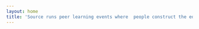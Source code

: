 ```yaml
---
layout: home
title: 'Source runs peer learning events where  people construct the education they need on demand.'
---
```

